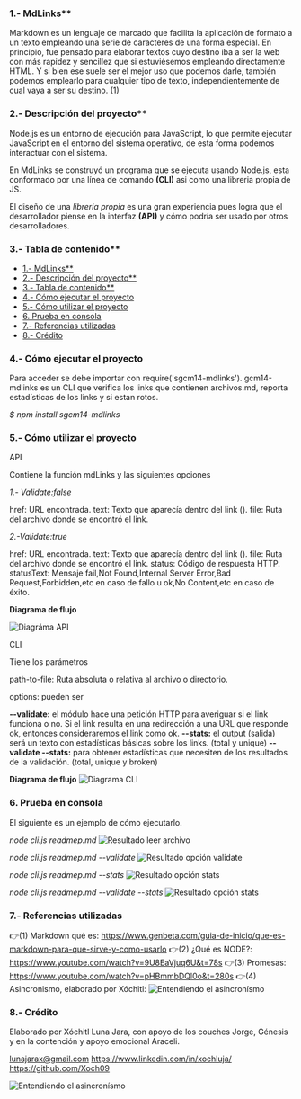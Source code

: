 ### 1.- MdLinks**       

Markdown es un lenguaje de marcado que facilita la aplicación de formato a un texto empleando una serie de caracteres de una forma especial. En principio, fue pensado para elaborar textos cuyo destino iba a ser la web con más rapidez y sencillez que si estuviésemos empleando directamente HTML. Y si bien ese suele ser el mejor uso que podemos darle, también podemos emplearlo para cualquier tipo de texto, independientemente de cual vaya a ser su destino. (1)

### 2.- Descripción del proyecto** 
Node.js es un entorno de ejecución para JavaScript, lo que permite ejecutar JavaScript en el entorno del sistema operativo, de esta forma podemos interactuar con el sistema.

En MdLinks se construyó un programa que se ejecuta usando Node.js, esta conformado por una línea de comando **(CLI)** asi como una libreria propia de JS.

El diseño de una *libreria propia*  es una gran experiencia pues logra que el desarrollador piense en la interfaz **(API)** y cómo podría ser usado por otros desarrolladores. 

### 3.- Tabla de contenido** 

- [1.- MdLinks\*\*](#1--mdlinks)
- [2.- Descripción del proyecto\*\*](#2--descripción-del-proyecto)
- [3.- Tabla de contenido\*\*](#3--tabla-de-contenido)
- [4.- Cómo ejecutar el proyecto](#4--cómo-ejecutar-el-proyecto)
- [5.- Cómo utilizar el proyecto](#5--cómo-utilizar-el-proyecto)
- [6. Prueba en consola](#6-prueba-en-consola)
- [7.- Referencias utilizadas](#7--referencias-utilizadas)
- [8.- Crédito](#8--crédito)


### 4.- Cómo ejecutar el proyecto

Para acceder se debe importar con require('sgcm14-mdlinks').
gcm14-mdlinks es un CLI que verifica los links que contienen archivos.md, reporta estadísticas de los links y si estan rotos.

*$ npm install sgcm14-mdlinks*

### 5.- Cómo utilizar el proyecto

API

Contiene la función mdLinks y las siguientes opciones

*1.- Validate:false* 

href: URL encontrada.
text: Texto que aparecía dentro del link (<a>).
file: Ruta del archivo donde se encontró el link.

*2.-Validate:true*

href: URL encontrada.
text: Texto que aparecía dentro del link (<a>).
file: Ruta del archivo donde se encontró el link.
status: Código de respuesta HTTP.
statusText: Mensaje fail,Not Found,Internal Server Error,Bad Request,Forbidden,etc en caso de fallo u ok,No Content,etc en caso de éxito. 

**Diagrama de flujo**

![Diagráma API](./Imagenes/API%20final.png)

CLI

Tiene los parámetros

path-to-file: Ruta absoluta o relativa al archivo o directorio.

options: pueden ser

**--validate:** el módulo hace una petición HTTP para averiguar si el link funciona o no. Si el link resulta en una redirección a una URL que responde ok, entonces consideraremos el link como ok.
**--stats:** el output (salida) será un texto con estadísticas básicas sobre los links. (total y unique)
**--validate --stats:** para obtener estadísticas que necesiten de los resultados de la validación. (total, unique y broken)


**Diagrama de flujo**
![Diagrama CLI](./Imagenes/diagrama%20CLI.jpg)

### 6. Prueba en consola

El siguiente es un ejemplo de cómo ejecutarlo.

 *node cli.js readmep.md*
   ![Resultado leer archivo](./Imagenes/readmedp.jpg)

 *node cli.js readmep.md --validate*
  ![Resultado opción validate](./Imagenes/validate%20options.jpg)

 *node cli.js readmep.md --stats*
  ![Resultado opción stats](./Imagenes/stats%20options.jpg)

  *node cli.js readmep.md --validate --stats*
  ![Resultado opción stats](./Imagenes/validate,%20stats%20options.jpg)

### 7.- Referencias utilizadas

👉(1) Markdown qué es: https://www.genbeta.com/guia-de-inicio/que-es-markdown-para-que-sirve-y-como-usarlo
👉(2) ¿Qué es NODE?: https://www.youtube.com/watch?v=9U8EaVjuq6U&t=78s
👉(3) Promesas: https://www.youtube.com/watch?v=pHBmmbDQl0o&t=280s
👉(4) Asincronismo, elaborado por Xóchitl: ![Entendiendo el asincronísmo](./Imagenes/ASINCRÓNISMO.jpg)


### 8.- Crédito

Elaborado por Xóchitl Luna Jara, con apoyo de los couches Jorge, Génesis y en la contención y apoyo emocional Araceli.

lunajarax@gmail.com
https://www.linkedin.com/in/xochluja/
https://github.com/Xoch09

![Entendiendo el asincronísmo](./Imagenes/Xóchitl.jpg)


